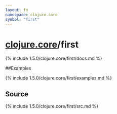 ```yaml
---
layout: fn
namespace: clojure.core
symbol: "first"
---
```


# [clojure.core](../)/first

{% include 1.5.0/clojure.core/first/docs.md %}

##Examples

{% include 1.5.0/clojure.core/first/examples.md %}
## Source
{% include 1.5.0/clojure.core/first/src.md %}

